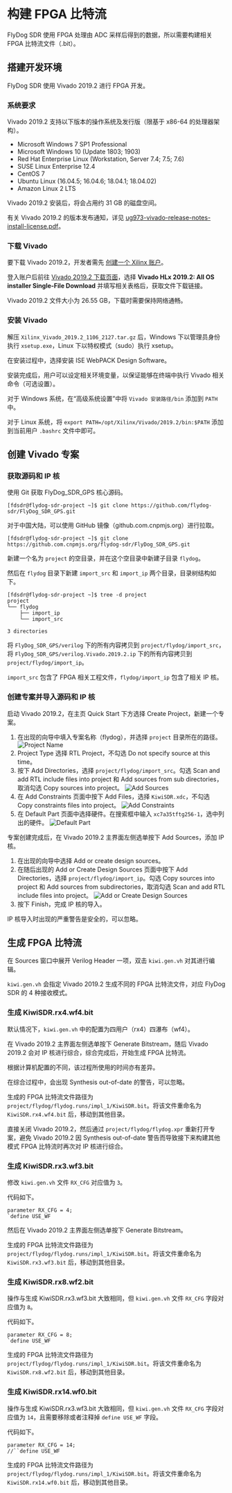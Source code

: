 # 构建 FPGA 比特流

FlyDog SDR 使用 FPGA 处理由 ADC 采样后得到的数据，所以需要构建相关 FPGA 比特流文件（.bit）。

## 搭建开发环境

FlyDog SDR 使用 Vivado 2019.2 进行 FPGA 开发。

### 系统要求

Vivado 2019.2 支持以下版本的操作系统及发行版（限基于 x86-64 的处理器架构）。

 - Microsoft Windows 7 SP1 Professional
 - Microsoft Windows 10 (Update 1803; 1903)
 - Red Hat Enterprise Linux (Workstation, Server 7.4; 7.5; 7.6)
 - SUSE Linux Enterprise 12.4
 - CentOS 7
 - Ubuntu Linux (16.04.5; 16.04.6; 18.04.1; 18.04.02)
 - Amazon Linux 2 LTS

Vivado 2019.2 安装后，将会占用约 31 GB 的磁盘空间。

有关 Vivado 2019.2 的版本发布通知，详见 [ug973-vivado-release-notes-install-license.pdf](https://www.xilinx.com/support/documentation/sw_manuals/xilinx2019_2/ug973-vivado-release-notes-install-license.pdf)。

### 下载 Vivado

要下载 Vivado 2019.2，开发者需先 [创建一个 Xilinx 账户](https://www.xilinx.com/registration/create-account.html)。

登入账户后前往 [Vivado 2019.2 下载页面](https://www.xilinx.com/support/download/index.html/content/xilinx/en/downloadNav/vivado-design-tools/2019-2.html)，选择 **Vivado HLx 2019.2: All OS installer Single-File Download** 并填写相关表格后，获取文件下载链接。

Vivado 2019.2 文件大小为 26.55 GB，下载时需要保持网络通畅。

### 安装 Vivado

解压 `Xilinx_Vivado_2019.2_1106_2127.tar.gz` 后，Windows 下以管理员身份执行 `xsetup.exe`，Linux 下以特权模式（sudo）执行 xsetup。

在安装过程中，选择安装 ISE WebPACK Design Software。

安装完成后，用户可以设定相关环境变量，以保证能够在终端中执行 Vivado 相关命令（可选设置）。

对于 Windows 系统，在“高级系统设置”中将 `Vivado 安装路径/bin` 添加到 `PATH` 中。

对于 Linux 系统，将 `export PATH=/opt/Xilinx/Vivado/2019.2/bin:$PATH` 添加到当前用户 `.bashrc` 文件中即可。

## 创建 Vivado 专案

### 获取源码和 IP 核

使用 Git 获取 FlyDog_SDR_GPS 核心源码。

```
[fdsdr@flydog-sdr-project ~]$ git clone https://github.com/flydog-sdr/FlyDog_SDR_GPS.git
```

对于中国大陆，可以使用 GitHub 镜像（github.com.cnpmjs.org）进行拉取。

```
[fdsdr@flydog-sdr-project ~]$ git clone https://github.com.cnpmjs.org/flydog-sdr/FlyDog_SDR_GPS.git
```

新建一个名为 `project` 的空目录，并在这个空目录中新建子目录 `flydog`。

然后在 `flydog` 目录下新建 `import_src` 和 `import_ip` 两个目录，目录树结构如下。

```
[fdsdr@flydog-sdr-project ~]$ tree -d project
project
└── flydog
    ├── import_ip
    └── import_src

3 directories
```

将 `FlyDog_SDR_GPS/verilog` 下的所有内容拷贝到 `project/flydog/import_src`，将 `FlyDog_SDR_GPS/verilog.Vivado.2019.2.ip` 下的所有内容拷贝到 `project/flydog/import_ip`。

`import_src` 包含了 FPGA 相关工程文件，`flydog/import_ip` 包含了相关 IP 核。

### 创建专案并导入源码和 IP 核

启动 Vivado 2019.2，在主页 Quick Start 下方选择 Create Project，新建一个专案。

 1. 在出现的向导中填入专案名称（flydog），并选择 `project` 目录所在的路径。
![Project Name](/developer/fpga_1.png "Project Name")
 2. Project Type 选择 RTL Project，不勾选 Do not specify source at this time。
 3. 按下 Add Directories，选择 `project/flydog/import_src`。勾选 Scan and add RTL include files into project 和 Add sources from sub directories，取消勾选 Copy sources into project。
![Add Sources](/developer/fpga_2.png "Add Sources")
 4. 在 Add Constraints 页面中按下 Add Files，选择 `KiwiSDR.xdc`，不勾选 Copy constraints files into project。
![Add Constraints](/developer/fpga_3.png "Add Constraints")
 5. 在 Default Part 页面中选择硬件。在搜索框中输入 `xc7a35tftg256-1`，选中列出的硬件。
![Default Part](/developer/fpga_4.png "Default Part")

专案创建完成后，在 Vivado 2019.2 主界面左侧选单按下 Add Sources，添加 IP 核。

 1. 在出现的向导中选择 Add or create design sources。
 2. 在随后出现的 Add or Create Design Sources 页面中按下 Add Directories，选择 `project/flydog/import_ip`。勾选 Copy sources into project 和 Add sources from subdirectories，取消勾选 Scan and add RTL include files into project。
![Add or Create Design Sources](/developer/fpga_5.png "Add or Create Design Sources")
 3. 按下 Finish，完成 IP 核的导入。

IP 核导入时出现的严重警告是安全的，可以忽略。

## 生成 FPGA 比特流

在 Sources 窗口中展开 Verilog Header 一项，双击 `kiwi.gen.vh` 对其进行编辑。

`kiwi.gen.vh` 会指定 Vivado 2019.2 生成不同的 FPGA 比特流文件，对应 FlyDog SDR 的 4 种接收模式。

### 生成 KiwiSDR.rx4.wf4.bit

默认情况下，`kiwi.gen.vh` 中的配置为四用户（rx4）四瀑布（wf4）。

在 Vivado 2019.2 主界面左侧选单按下 Generate Bitstream，随后 Vivado 2019.2 会对 IP 核进行综合，综合完成后，开始生成 FPGA 比特流。

根据计算机配置的不同，该过程所使用的时间亦有差异。

在综合过程中，会出现 Synthesis out-of-date 的警告，可以忽略。

生成的 FPGA 比特流文件路径为 `project/flydog/flydog.runs/impl_1/KiwiSDR.bit`。将该文件重命名为 `KiwiSDR.rx4.wf4.bit` 后，移动到其他目录。

直接关闭 Vivado 2019.2，然后通过 `project/flydog/flydog.xpr` 重新打开专案，避免 Vivado 2019.2 因 Synthesis out-of-date 警告而导致接下来构建其他模式 FPGA 比特流时再次对 IP 核进行综合。

### 生成 KiwiSDR.rx3.wf3.bit

修改 `kiwi.gen.vh` 文件 `RX_CFG` 对应值为 `3`。

代码如下。

```
parameter RX_CFG = 4;
`define USE_WF
```

然后在 Vivado 2019.2 主界面左侧选单按下 Generate Bitstream。

生成的 FPGA 比特流文件路径为 `project/flydog/flydog.runs/impl_1/KiwiSDR.bit`。将该文件重命名为 `KiwiSDR.rx3.wf3.bit` 后，移动到其他目录。

### 生成 KiwiSDR.rx8.wf2.bit

操作与生成 KiwiSDR.rx3.wf3.bit 大致相同，但 `kiwi.gen.vh` 文件 `RX_CFG` 字段对应值为 `8`。

代码如下。

```
parameter RX_CFG = 8;
`define USE_WF
```

生成的 FPGA 比特流文件路径为 `project/flydog/flydog.runs/impl_1/KiwiSDR.bit`。将该文件重命名为 `KiwiSDR.rx8.wf2.bit` 后，移动到其他目录。

### 生成 KiwiSDR.rx14.wf0.bit

操作与生成 KiwiSDR.rx3.wf3.bit 大致相同，但 `kiwi.gen.vh` 文件 `RX_CFG` 字段对应值为 `14`，且需要移除或者注释掉 `define USE_WF` 字段。

代码如下。

```
parameter RX_CFG = 14;
//``define USE_WF
```

生成的 FPGA 比特流文件路径为 `project/flydog/flydog.runs/impl_1/KiwiSDR.bit`。将该文件重命名为 `KiwiSDR.rx14.wf0.bit` 后，移动到其他目录。

